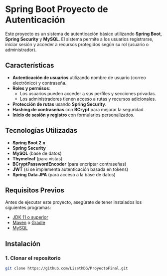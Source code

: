 # Spring Boot Proyecto de Autenticación

Este proyecto es un sistema de autenticación básico utilizando **Spring Boot**, **Spring Security** y **MySQL**. El sistema permite a los usuarios registrarse, iniciar sesión y acceder a recursos protegidos según su rol (usuario o administrador).

## Características

- **Autenticación de usuarios** utilizando nombre de usuario (correo electrónico) y contraseña.
- **Roles y permisos**:
  - Los usuarios pueden acceder a sus perfiles y secciones privadas.
  - Los administradores tienen acceso a rutas y recursos adicionales.
- **Protección de rutas** usando **Spring Security**.
- **Hashing de contraseñas** con **BCrypt** para mejorar la seguridad.
- **Inicio de sesión y registro** con formularios personalizados.

## Tecnologías Utilizadas

- **Spring Boot 2.x**
- **Spring Security**
- **MySQL** (base de datos)
- **Thymeleaf** (para vistas)
- **BCryptPasswordEncoder** (para encriptar contraseñas)
- **JWT** (si se implementa autenticación basada en tokens)
- **Spring Data JPA** (para acceso a la base de datos)

## Requisitos Previos

Antes de ejecutar este proyecto, asegúrate de tener instalados los siguientes programas:

- [JDK 11 o superior](https://adoptopenjdk.net/)
- [Maven](https://maven.apache.org/install.html) o [Gradle](https://gradle.org/install/)
- [MySQL](https://www.mysql.com/)

## Instalación

### 1. Clonar el repositorio

```bash
git clone https://github.com/LizethDG/ProyectoFinal.git
